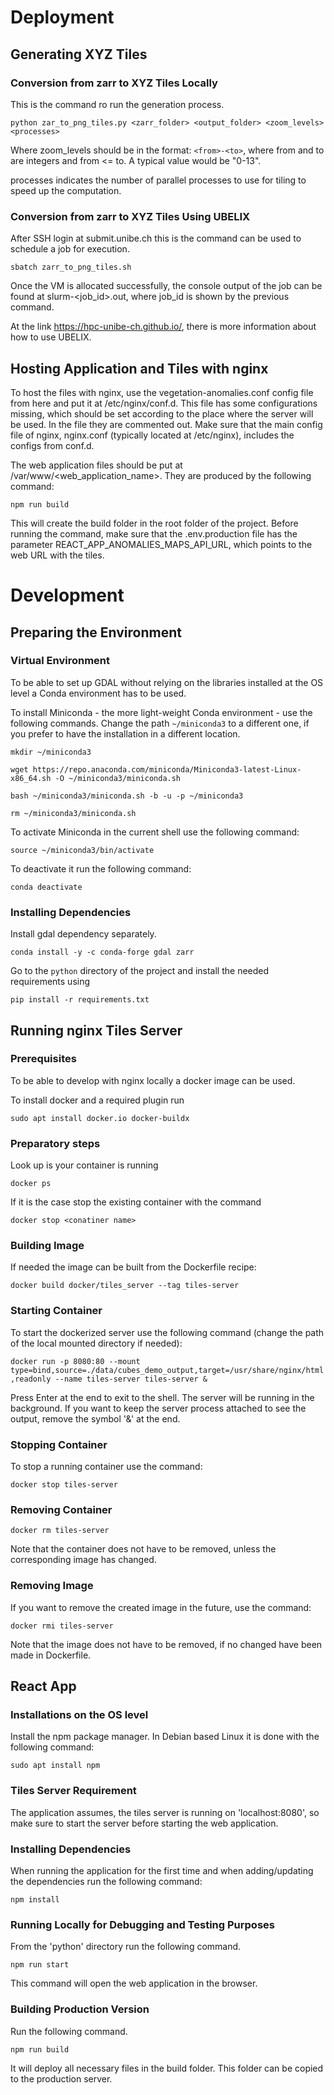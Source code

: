 # Deployment

## Generating XYZ Tiles

### Conversion from zarr to XYZ Tiles Locally

This is the command ro run the generation process.

`python zar_to_png_tiles.py <zarr_folder> <output_folder> <zoom_levels> <processes>`

Where zoom_levels should be in the format: `<from>-<to>`, where from and to are integers and from <= to.
A typical value would be "0-13".

processes indicates the number of parallel processes to use for tiling to speed up the computation.

### Conversion from zarr to XYZ Tiles Using UBELIX

After SSH login at submit.unibe.ch this is the command can be used to schedule a job for execution.

`sbatch zarr_to_png_tiles.sh`

Once the VM is allocated successfully, the console output of the job can be found at slurm-<job_id>.out, where job_id 
is shown by the previous command.

At the link https://hpc-unibe-ch.github.io/, there is more information about how to use UBELIX.

## Hosting Application and Tiles with nginx

To host the files with nginx, use the vegetation-anomalies.conf config file from here and put it at 
/etc/nginx/conf.d. This file has some configurations missing, which should be set according to the place 
where the server will be used. In the file they are commented out.
Make sure that the main config file of nginx, nginx.conf (typically located at /etc/nginx), includes the configs from conf.d.

The web application files should be put at /var/www/<web_application_name>. They are produced by the following command:

`npm run build`

This will create the build folder in the root folder of the project. Before running the command, make sure that the 
.env.production file has the parameter REACT_APP_ANOMALIES_MAPS_API_URL, which points to the web URL with the tiles.

# Development

## Preparing the Environment

### Virtual Environment

To be able to set up GDAL without relying on the libraries installed at the OS level a Conda environment has to be used.

To install Miniconda - the more light-weight Conda environment - use the following commands. Change the path
`~/miniconda3` to a different one, if you prefer to have the installation in a different location.

`mkdir ~/miniconda3`

`wget https://repo.anaconda.com/miniconda/Miniconda3-latest-Linux-x86_64.sh -O ~/miniconda3/miniconda.sh`

`bash ~/miniconda3/miniconda.sh -b -u -p ~/miniconda3`

`rm ~/miniconda3/miniconda.sh`

To activate Miniconda in the current shell use the following command:

`source ~/miniconda3/bin/activate`

To deactivate it run the following command:

`conda deactivate`

### Installing Dependencies

Install gdal dependency separately.

`conda install -y -c conda-forge gdal zarr`

Go to the `python` directory of the project and install the needed requirements using

`pip install -r requirements.txt`

## Running nginx Tiles Server

### Prerequisites

To be able to develop with nginx locally a docker image can be used.

To install docker and a required plugin run

`sudo apt install docker.io docker-buildx`

### Preparatory steps

Look up is your container is running

`docker ps`

If it is the case stop the existing container with the command

`docker stop <conatiner name>`

### Building Image

If needed the image can be built from the Dockerfile recipe:

`docker build docker/tiles_server --tag tiles-server`

### Starting Container

To start the dockerized server use the following command (change the path of the local mounted directory if needed):

`docker run -p 8080:80 --mount type=bind,source=./data/cubes_demo_output,target=/usr/share/nginx/html,readonly --name tiles-server tiles-server &`

Press Enter at the end to exit to the shell. The server will be running in the background. If you want to keep the 
server process attached to see the output, remove the symbol '&' at the end. 

### Stopping Container

To stop a running container use the command:

`docker stop tiles-server`

### Removing Container

`docker rm tiles-server`

Note that the container does not have to be removed, unless the corresponding image has changed.

### Removing Image

If you want to remove the created image in the future, use the command:

`docker rmi tiles-server`

Note that the image does not have to be removed, if no changed have been made in Dockerfile.

## React App

### Installations on the OS level

Install the npm package manager. In Debian based Linux it is done with the following command:

`sudo apt install npm`

### Tiles Server Requirement

The application assumes, the tiles server is running on 'localhost:8080', so make sure to start the 
server before starting the web application.

### Installing Dependencies

When running the application for the first time and when adding/updating the dependencies run the following command:

`npm install`

### Running Locally for Debugging and Testing Purposes

From the 'python' directory run the following command.

`npm run start`

This command will open the web application in the browser.

### Building Production Version

Run the following command.

`npm run build`

It will deploy all necessary files in the build folder. This folder can be copied to the production server.
